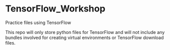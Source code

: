 # TensorFlow_Workshop
Practice files using TensorFlow

This repo will only store python files for TensorFlow and will not include any bundles involved for creating virtual environments or TensorFlow download files. 
